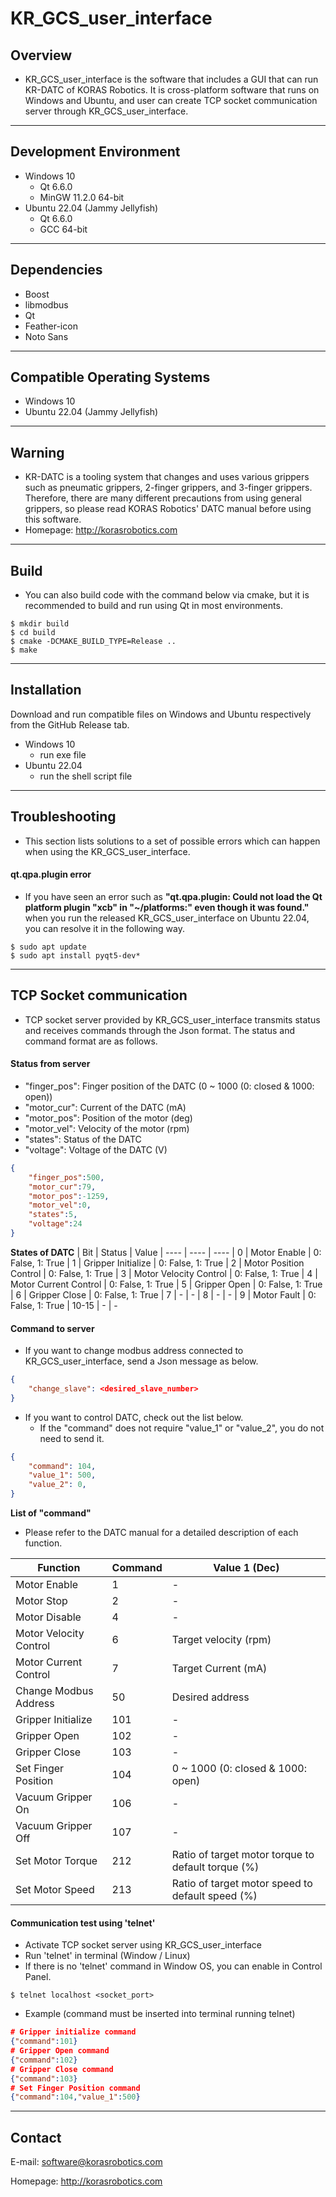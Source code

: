 # KR_GCS_user_interface

## Overview
- KR_GCS_user_interface is the software that includes a GUI that can run KR-DATC of KORAS Robotics. It is cross-platform software that runs on Windows and Ubuntu, and user can create TCP socket communication server through KR_GCS_user_interface.

---
## Development Environment
- Windows 10
    - Qt 6.6.0
    - MinGW 11.2.0 64-bit
- Ubuntu 22.04 (Jammy Jellyfish)
    - Qt 6.6.0
    - GCC 64-bit

---
## Dependencies
- Boost
- libmodbus
- Qt
- Feather-icon
- Noto Sans

---
## Compatible Operating Systems
- Windows 10
- Ubuntu 22.04 (Jammy Jellyfish)

---
## Warning
- KR-DATC is a tooling system that changes and uses various grippers such as pneumatic grippers, 2-finger grippers, and 3-finger grippers. Therefore, there are many different precautions from using general grippers, so please read KORAS Robotics' DATC manual before using this software.
- Homepage: http://korasrobotics.com

---
## Build
- You can also build code with the command below via cmake, but it is recommended to build and run using Qt in most environments.
```shell
$ mkdir build
$ cd build
$ cmake -DCMAKE_BUILD_TYPE=Release ..
$ make
```

---
## Installation
Download and run compatible files on Windows and Ubuntu respectively from the GitHub Release tab.
- Windows 10
    - run exe file
- Ubuntu 22.04
    - run the shell script file

---
## Troubleshooting
- This section lists solutions to a set of possible errors which can happen when using the KR_GCS_user_interface.
#### qt.qpa.plugin error
- If you have seen an error such as **"qt.qpa.plugin: Could not load the Qt platform plugin "xcb" in "~/platforms:" even though it was found."** when you run the released KR_GCS_user_interface on Ubuntu 22.04, you can resolve it in the following way.
```shell
$ sudo apt update
$ sudo apt install pyqt5-dev*
```

---
## TCP Socket communication
- TCP socket server provided by KR_GCS_user_interface transmits status and receives commands through the Json format. The status and command format are as follows.

#### Status from server
- "finger_pos": Finger position of the DATC (0 ~ 1000 (0: closed & 1000: open))
- "motor_cur": Current of the DATC (mA)
- "motor_pos": Position of the motor (deg)
- "motor_vel": Velocity of the motor (rpm)
- "states": Status of the DATC
- "voltage": Voltage of the DATC (V)

```json
{
    "finger_pos":500,
    "motor_cur":79,
    "motor_pos":-1259,
    "motor_vel":0,
    "states":5,
    "voltage":24
}
```

**States of DATC**
| Bit   | Status                 | Value
| ----  | ----                   | ----
| 0     | Motor Enable           | 0: False, 1: True
| 1     | Gripper Initialize     | 0: False, 1: True
| 2     | Motor Position Control | 0: False, 1: True
| 3     | Motor Velocity Control | 0: False, 1: True
| 4     | Motor Current Control  | 0: False, 1: True
| 5     | Gripper Open           | 0: False, 1: True
| 6     | Gripper Close          | 0: False, 1: True
| 7     | -                      | -
| 8     | -                      | -
| 9     | Motor Fault            | 0: False, 1: True
| 10-15 | -                      | -

#### Command to server
- If you want to change modbus address connected to KR_GCS_user_interface, send a Json message as below.
```json
{
    "change_slave": <desired_slave_number>
}
```

- If you want to control DATC, check out the list below.
    - If the "command" does not require "value_1" or "value_2", you do not need to send it.

```json
{
    "command": 104,
    "value_1": 500,
    "value_2": 0,
}
```

**List of "command"**
- Please refer to the DATC manual for a detailed description of each function.

| Function               | Command | Value 1 (Dec)
| ----                   | ----    | ----
| Motor Enable           | 1       | -
| Motor Stop             | 2       | -
| Motor Disable          | 4       | -
| Motor Velocity Control | 6       | Target velocity (rpm)
| Motor Current Control  | 7       | Target Current (mA)
| Change Modbus Address  | 50      | Desired address
| Gripper Initialize     | 101     | -
| Gripper Open           | 102     | -
| Gripper Close          | 103     | -
| Set Finger Position    | 104     | 0 ~ 1000 (0: closed & 1000: open)
| Vacuum Gripper On      | 106     | -
| Vacuum Gripper Off     | 107     | -
| Set Motor Torque       | 212     | Ratio of target motor torque to default torque (%)
| Set Motor Speed        | 213     | Ratio of target motor speed to default speed (%)

#### Communication test using 'telnet'
- Activate TCP socket server using KR_GCS_user_interface
- Run 'telnet' in terminal (Window / Linux)
- If there is no 'telnet' command in Window OS, you can enable in Control Panel.
```shell
$ telnet localhost <socket_port>
```
- Example (command must be inserted into terminal running telnet)
```json
# Gripper initialize command
{"command":101}
# Gripper Open command
{"command":102}
# Gripper Close command
{"command":103}
# Set Finger Position command
{"command":104,"value_1":500}
```

---
## Contact
E-mail: software@korasrobotics.com

Homepage: http://korasrobotics.com
